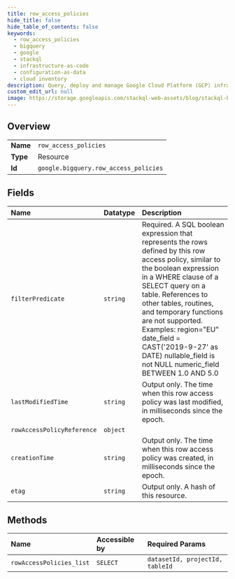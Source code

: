 ```yaml
---
title: row_access_policies
hide_title: false
hide_table_of_contents: false
keywords:
  - row_access_policies
  - bigquery
  - google    
  - stackql
  - infrastructure-as-code
  - configuration-as-data
  - cloud inventory
description: Query, deploy and manage Google Cloud Platform (GCP) infrastructure and resources using SQL
custom_edit_url: null
image: https://storage.googleapis.com/stackql-web-assets/blog/stackql-blog-post-featured-image.png
---
```

  
    

## Overview
<table><tbody>
<tr><td><b>Name</b></td><td><code>row_access_policies</code></td></tr>
<tr><td><b>Type</b></td><td>Resource</td></tr>
<tr><td><b>Id</b></td><td><code>google.bigquery.row_access_policies</code></td></tr>
</tbody></table>

## Fields
| Name | Datatype | Description |
|:-----|:---------|:------------|
| `filterPredicate` | `string` | Required. A SQL boolean expression that represents the rows defined by this row access policy, similar to the boolean expression in a WHERE clause of a SELECT query on a table. References to other tables, routines, and temporary functions are not supported. Examples: region="EU" date_field = CAST('2019-9-27' as DATE) nullable_field is not NULL numeric_field BETWEEN 1.0 AND 5.0 |
| `lastModifiedTime` | `string` | Output only. The time when this row access policy was last modified, in milliseconds since the epoch. |
| `rowAccessPolicyReference` | `object` |  |
| `creationTime` | `string` | Output only. The time when this row access policy was created, in milliseconds since the epoch. |
| `etag` | `string` | Output only. A hash of this resource. |
## Methods
| Name | Accessible by | Required Params |
|:-----|:--------------|:----------------|
| `rowAccessPolicies_list` | `SELECT` | `datasetId, projectId, tableId` |

